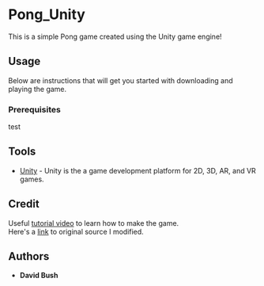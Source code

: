 # Pong_Unity
This is a simple Pong game created using the Unity game engine!

## Usage
Below are instructions that will get you started with downloading and playing the game. 

### Prerequisites
test

## Tools
* [Unity](https://unity.com/) - Unity is the a game development platform for 2D, 3D, AR, and VR games.

## Credit
Useful [tutorial video](https://www.youtube.com/watch?v=AcpaYq0ihaM&list=LL&index=2) to learn how to make the game.  
Here's a [link](https://github.com/zigurous/unity-pong-tutorial) to original source I modified.


## Authors

* **David Bush**

